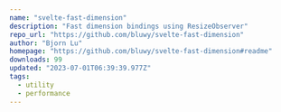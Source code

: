```yaml
---
name: "svelte-fast-dimension"
description: "Fast dimension bindings using ResizeObserver"
repo_url: "https://github.com/bluwy/svelte-fast-dimension"
author: "Bjorn Lu"
homepage: "https://github.com/bluwy/svelte-fast-dimension#readme"
downloads: 99
updated: "2023-07-01T06:39:39.977Z"
tags: 
  - utility
  - performance
---
```

